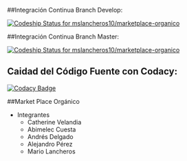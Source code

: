 

##Integración Continua Branch Develop:

[ ![Codeship Status for mslancheros10/marketplace-organico](https://codeship.com/projects/2780aa70-e677-0133-0b83-3ed6a847b01d/status?branch=develop)](https://codeship.com/projects/146760)

##Integración Continua Branch Master:

[ ![Codeship Status for mslancheros10/marketplace-organico](https://codeship.com/projects/2780aa70-e677-0133-0b83-3ed6a847b01d/status?branch=master)](https://codeship.com/projects/146760)

## Caidad del Código Fuente con Codacy:

[![Codacy Badge](https://api.codacy.com/project/badge/grade/e79dee2b95844717977bdc0fa2622ff4)](https://www.codacy.com/app/alejoperezgarcia/marketplace-organico)


##Market Place Orgánico

- Integrantes
  - Catherine Velandia
  - Abimelec Cuesta
  - Andrés Delgado
  - Alejandro Pérez
  - Mario Lancheros

